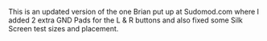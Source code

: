 This is an updated version of the one Brian put up at Sudomod.com where I added 2 extra GND Pads for the L & R buttons and also fixed some Silk Screen test sizes and placement.